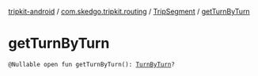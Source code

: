 [tripkit-android](../../index.md) / [com.skedgo.tripkit.routing](../index.md) / [TripSegment](index.md) / [getTurnByTurn](./get-turn-by-turn.md)

# getTurnByTurn

`@Nullable open fun getTurnByTurn(): `[`TurnByTurn`](../-turn-by-turn/index.md)`?`